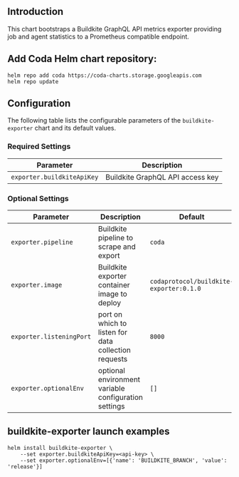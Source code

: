## Introduction

This chart bootstraps a Buildkite GraphQL API metrics exporter providing job and agent statistics to a Prometheus compatible endpoint.

## Add Coda Helm chart repository:

 ```console
 helm repo add coda https://coda-charts.storage.googleapis.com
 helm repo update
 ```

## Configuration

The following table lists the configurable parameters of the `buildkite-exporter` chart and its default values.

### Required Settings

Parameter | Description
--- | ---
`exporter.buildkiteApiKey` | Buildkite GraphQL API access key

### Optional Settings

Parameter | Description | Default
--- | --- | ---
`exporter.pipeline` | Buildkite pipeline to scrape and export | `coda`
`exporter.image` | Buildkite exporter container image to deploy | `codaprotocol/buildkite-exporter:0.1.0`
`exporter.listeningPort` | port on which to listen for data collection requests | `8000`
`exporter.optionalEnv` | optional environment variable configuration settings | `[]`

## buildkite-exporter launch examples

```console
helm install buildkite-exporter \
    --set exporter.buildkiteApiKey=<api-key> \
    --set exporter.optionalEnv=[{'name': 'BUILDKITE_BRANCH', 'value': 'release'}]
```
